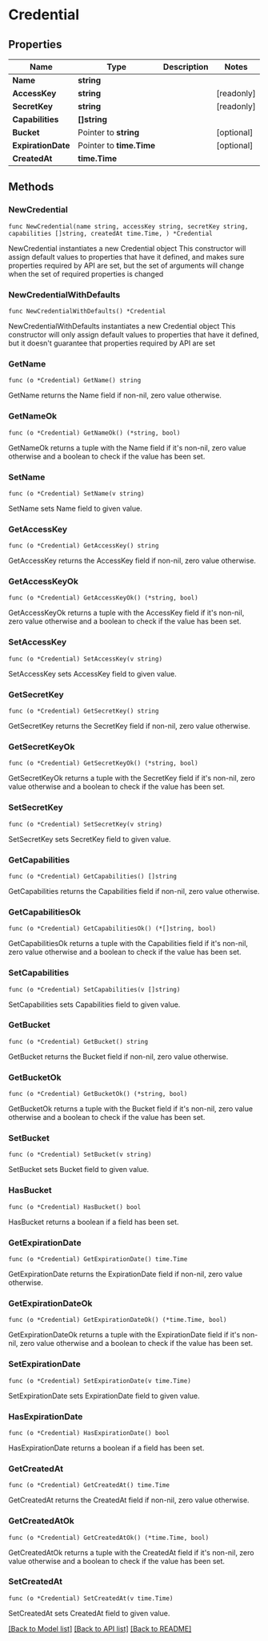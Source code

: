# Credential

## Properties

Name | Type | Description | Notes
------------ | ------------- | ------------- | -------------
**Name** | **string** |  | 
**AccessKey** | **string** |  | [readonly] 
**SecretKey** | **string** |  | [readonly] 
**Capabilities** | **[]string** |  | 
**Bucket** | Pointer to **string** |  | [optional] 
**ExpirationDate** | Pointer to **time.Time** |  | [optional] 
**CreatedAt** | **time.Time** |  | 

## Methods

### NewCredential

`func NewCredential(name string, accessKey string, secretKey string, capabilities []string, createdAt time.Time, ) *Credential`

NewCredential instantiates a new Credential object
This constructor will assign default values to properties that have it defined,
and makes sure properties required by API are set, but the set of arguments
will change when the set of required properties is changed

### NewCredentialWithDefaults

`func NewCredentialWithDefaults() *Credential`

NewCredentialWithDefaults instantiates a new Credential object
This constructor will only assign default values to properties that have it defined,
but it doesn't guarantee that properties required by API are set

### GetName

`func (o *Credential) GetName() string`

GetName returns the Name field if non-nil, zero value otherwise.

### GetNameOk

`func (o *Credential) GetNameOk() (*string, bool)`

GetNameOk returns a tuple with the Name field if it's non-nil, zero value otherwise
and a boolean to check if the value has been set.

### SetName

`func (o *Credential) SetName(v string)`

SetName sets Name field to given value.


### GetAccessKey

`func (o *Credential) GetAccessKey() string`

GetAccessKey returns the AccessKey field if non-nil, zero value otherwise.

### GetAccessKeyOk

`func (o *Credential) GetAccessKeyOk() (*string, bool)`

GetAccessKeyOk returns a tuple with the AccessKey field if it's non-nil, zero value otherwise
and a boolean to check if the value has been set.

### SetAccessKey

`func (o *Credential) SetAccessKey(v string)`

SetAccessKey sets AccessKey field to given value.


### GetSecretKey

`func (o *Credential) GetSecretKey() string`

GetSecretKey returns the SecretKey field if non-nil, zero value otherwise.

### GetSecretKeyOk

`func (o *Credential) GetSecretKeyOk() (*string, bool)`

GetSecretKeyOk returns a tuple with the SecretKey field if it's non-nil, zero value otherwise
and a boolean to check if the value has been set.

### SetSecretKey

`func (o *Credential) SetSecretKey(v string)`

SetSecretKey sets SecretKey field to given value.


### GetCapabilities

`func (o *Credential) GetCapabilities() []string`

GetCapabilities returns the Capabilities field if non-nil, zero value otherwise.

### GetCapabilitiesOk

`func (o *Credential) GetCapabilitiesOk() (*[]string, bool)`

GetCapabilitiesOk returns a tuple with the Capabilities field if it's non-nil, zero value otherwise
and a boolean to check if the value has been set.

### SetCapabilities

`func (o *Credential) SetCapabilities(v []string)`

SetCapabilities sets Capabilities field to given value.


### GetBucket

`func (o *Credential) GetBucket() string`

GetBucket returns the Bucket field if non-nil, zero value otherwise.

### GetBucketOk

`func (o *Credential) GetBucketOk() (*string, bool)`

GetBucketOk returns a tuple with the Bucket field if it's non-nil, zero value otherwise
and a boolean to check if the value has been set.

### SetBucket

`func (o *Credential) SetBucket(v string)`

SetBucket sets Bucket field to given value.

### HasBucket

`func (o *Credential) HasBucket() bool`

HasBucket returns a boolean if a field has been set.

### GetExpirationDate

`func (o *Credential) GetExpirationDate() time.Time`

GetExpirationDate returns the ExpirationDate field if non-nil, zero value otherwise.

### GetExpirationDateOk

`func (o *Credential) GetExpirationDateOk() (*time.Time, bool)`

GetExpirationDateOk returns a tuple with the ExpirationDate field if it's non-nil, zero value otherwise
and a boolean to check if the value has been set.

### SetExpirationDate

`func (o *Credential) SetExpirationDate(v time.Time)`

SetExpirationDate sets ExpirationDate field to given value.

### HasExpirationDate

`func (o *Credential) HasExpirationDate() bool`

HasExpirationDate returns a boolean if a field has been set.

### GetCreatedAt

`func (o *Credential) GetCreatedAt() time.Time`

GetCreatedAt returns the CreatedAt field if non-nil, zero value otherwise.

### GetCreatedAtOk

`func (o *Credential) GetCreatedAtOk() (*time.Time, bool)`

GetCreatedAtOk returns a tuple with the CreatedAt field if it's non-nil, zero value otherwise
and a boolean to check if the value has been set.

### SetCreatedAt

`func (o *Credential) SetCreatedAt(v time.Time)`

SetCreatedAt sets CreatedAt field to given value.



[[Back to Model list]](../README.md#documentation-for-models) [[Back to API list]](../README.md#documentation-for-api-endpoints) [[Back to README]](../README.md)


